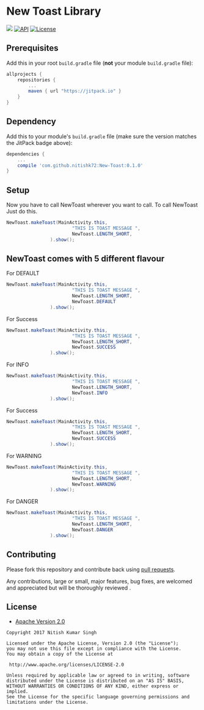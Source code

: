 # New Toast Library

[![](https://jitpack.io/v/nitishk72/New-Toast.svg)](https://jitpack.io/#nitishk72/New-Toast)
[![API](https://img.shields.io/badge/API-21%2B-brightgreen.svg?style=plastic)](https://android-arsenal.com/api?level=21)
[![License](https://img.shields.io/badge/license-Apache%202-4EB1BA.svg?style=flat-square)](https://www.apache.org/licenses/LICENSE-2.0.html)

## Prerequisites

Add this in your root `build.gradle` file (**not** your module `build.gradle` file):

```gradle
allprojects {
	repositories {
		...
		maven { url "https://jitpack.io" }
	}
}
```

## Dependency

Add this to your module's `build.gradle` file (make sure the version matches the JitPack badge above):

```gradle
dependencies {
	...
	compile 'com.github.nitishk72:New-Toast:0.1.0'
}
```


## Setup

Now you have to call NewToast wherever you want to call.
To call NewToast Just do this.

```java
NewToast.makeToast(MainActivity.this,
                        "THIS IS TOAST MESSAGE ",
                        NewToast.LENGTH_SHORT,
                ).show();
```
## NewToast comes with 5 different flavour
For DEFAULT
```java
NewToast.makeToast(MainActivity.this,
                        "THIS IS TOAST MESSAGE ",
                        NewToast.LENGTH_SHORT,
                        NewToast.DEFAULT
                ).show();
```
For Success
```java
NewToast.makeToast(MainActivity.this,
                        "THIS IS TOAST MESSAGE ",
                        NewToast.LENGTH_SHORT,
                        NewToast.SUCCESS
                ).show();
```
For INFO
```java
NewToast.makeToast(MainActivity.this,
                        "THIS IS TOAST MESSAGE ",
                        NewToast.LENGTH_SHORT,
                        NewToast.INFO
                ).show();
```
For Success
```java
NewToast.makeToast(MainActivity.this,
                        "THIS IS TOAST MESSAGE ",
                        NewToast.LENGTH_SHORT,
                        NewToast.SUCCESS
                ).show();
```
For WARNING
```java
NewToast.makeToast(MainActivity.this,
                        "THIS IS TOAST MESSAGE ",
                        NewToast.LENGTH_SHORT,
                        NewToast.WARNING
                ).show();
```
For DANGER
```java
NewToast.makeToast(MainActivity.this,
                        "THIS IS TOAST MESSAGE ",
                        NewToast.LENGTH_SHORT,
                        NewToast.DANGER
                ).show();
```


## Contributing

Please fork this repository and contribute back using
[pull requests](https://github.com/nitshk72/New-Toast/pulls).

Any contributions, large or small, major features, bug fixes, are welcomed and appreciated
but will be thoroughly reviewed .

## License

* [Apache Version 2.0](http://www.apache.org/licenses/LICENSE-2.0.html)

```
Copyright 2017 Nitish Kumar Singh

Licensed under the Apache License, Version 2.0 (the "License");
you may not use this file except in compliance with the License.
You may obtain a copy of the License at

 http://www.apache.org/licenses/LICENSE-2.0

Unless required by applicable law or agreed to in writing, software
distributed under the License is distributed on an "AS IS" BASIS,
WITHOUT WARRANTIES OR CONDITIONS OF ANY KIND, either express or implied.
See the License for the specific language governing permissions and
limitations under the License.
